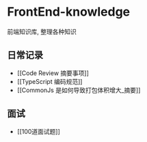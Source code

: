 # FrontEnd-knowledge
 前端知识库, 整理各种知识
 ## 日常记录
 - [[Code Review 摘要事项]]
 - [[TypeScript 编码规范]]
 - [[CommonJs 是如何导致打包体积增大_摘要]]
 
 ## 面试
 - [[100道面试题]]